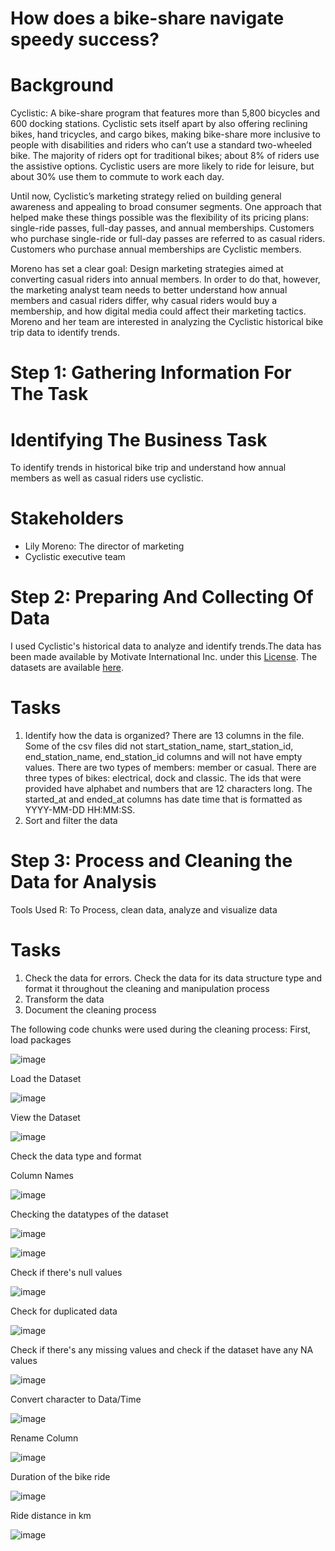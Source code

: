 # How does a bike-share navigate speedy success?

# Background
Cyclistic: A bike-share program that features more than 5,800 bicycles and 600 docking stations. Cyclistic sets itself apart
by also offering reclining bikes, hand tricycles, and cargo bikes, making bike-share more inclusive to people with disabilities
and riders who can’t use a standard two-wheeled bike. The majority of riders opt for traditional bikes; about 8% of riders use
the assistive options. Cyclistic users are more likely to ride for leisure, but about 30% use them to commute to work each
day.

Until now, Cyclistic’s marketing strategy relied on building general awareness and appealing to broad consumer segments. One
approach that helped make these things possible was the flexibility of its pricing plans: single-ride passes, full-day passes, and
annual memberships. Customers who purchase single-ride or full-day passes are referred to as casual riders. Customers who
purchase annual memberships are Cyclistic members.

Moreno has set a clear goal: Design marketing strategies aimed at converting casual riders into annual members. In order to do
that, however, the marketing analyst team needs to better understand how annual members and casual riders differ, why casual
riders would buy a membership, and how digital media could affect their marketing tactics. Moreno and her team are interested in
analyzing the Cyclistic historical bike trip data to identify trends.

# Step 1: Gathering Information For The Task

# Identifying The Business Task
To identify trends in historical bike trip and understand how annual members as well as casual riders use cyclistic.

# Stakeholders
- Lily Moreno: The director of marketing
- Cyclistic executive team

# Step 2: Preparing And Collecting Of Data
I used Cyclistic's historical data to analyze and identify trends.The data has been made available by Motivate International Inc. under this
[License](https://divvybikes.com/data-license-agreement). The datasets are available [here](https://divvy-tripdata.s3.amazonaws.com/index.html). 

# Tasks
1. Identify how the data is organized?
   There are 13 columns in the file. Some of the csv files did not start_station_name, start_station_id, end_station_name, end_station_id columns and will not have empty values.
   There are two types of members: member or casual. There are three types of bikes: electrical, dock and classic. The ids that were provided have alphabet and numbers that are
   12 characters long. The started_at and ended_at columns has date time that is formatted as YYYY-MM-DD HH:MM:SS.
2. Sort and filter the data

# Step 3: Process and Cleaning the Data for Analysis
Tools Used
R: To Process, clean data, analyze and visualize data
# Tasks
1. Check the data for errors. Check the data for its data structure type and format it throughout the cleaning and manipulation process
2. Transform the data
3. Document the cleaning process

The following code chunks were used during the cleaning process:
First, load packages

![image](https://github.com/swoo328/city_bike/assets/31424334/c9fcc4d6-b10d-4078-b337-35501bf19803)

Load the Dataset 

![image](https://github.com/swoo328/city_bike/assets/31424334/8d4f72f6-b112-4c55-8f42-98474dc9a7ba)

View the Dataset

![image](https://github.com/swoo328/city_bike/assets/31424334/5d32f162-0c37-4a87-9c1d-39d1dd1adc4e)

Check the data type and format

Column Names

![image](https://github.com/swoo328/city_bike/assets/31424334/638f0631-c5e2-481d-bcbf-f8b7927d77f2)

Checking the datatypes of the dataset

![image](https://github.com/swoo328/city_bike/assets/31424334/3e71718b-c4d9-4ffc-96c2-959bcd3155b5)

![image](https://github.com/swoo328/city_bike/assets/31424334/99b48ae6-6de6-4c09-a7c8-f8777e079518)

Check if there's null values

![image](https://github.com/swoo328/city_bike/assets/31424334/01603ba1-5f19-451d-ac08-fa86848b1272)

Check for duplicated data

![image](https://github.com/swoo328/city_bike/assets/31424334/ebfd8b27-e1a5-4db7-80e2-b133ce600a75)

Check if there's any missing values and check if the dataset have any NA values

![image](https://github.com/swoo328/city_bike/assets/31424334/79d6a339-9ae3-4bdd-a73e-c5bb3ee242cf)

Convert character to Data/Time

![image](https://github.com/swoo328/city_bike/assets/31424334/02006263-3ad8-4468-88f2-37fa43da9625)

Rename Column

![image](https://github.com/swoo328/city_bike/assets/31424334/feda773d-ff13-42c5-a954-07d261432a27)

Duration of the bike ride

![image](https://github.com/swoo328/city_bike/assets/31424334/a10a4288-bde9-445a-a5b5-e81f27e1db89)

Ride distance in km

![image](https://github.com/swoo328/city_bike/assets/31424334/590f8443-51de-4097-b8c9-6d3338c71f2b)









